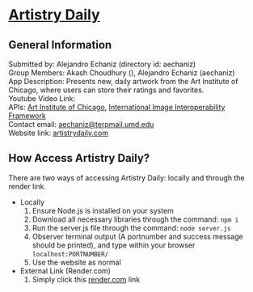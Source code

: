 # [Artistry Daily](https://cmsc335-final-bzma.onrender.com)

## General Information
Submitted by: Alejandro Echaniz (directory id: aechaniz)  
Group Members: Akash Choudhury (), Alejandro Echaniz (aechaniz)  
App Description: Presents new, daily artwork from the Art Institute of Chicago, 
where users can store their ratings and favorites.  
Youtube Video Link:  
APIs: [Art Institute of Chicago](https://api.artic.edu/docs/#collections), [International Image Interoperability Framework](https://iiif.io/api/image/2.0/)  
Contact email: aechaniz@terpmail.umd.edu  
Website link: [artistrydaily.com](https://cmsc335-final-bzma.onrender.com)

## How Access Artistry Daily?
There are two ways of accessing Artistry Daily: locally and through the render
link.  
- Locally
    1. Ensure Node.js is installed on your system
    2. Download all necessary libraries through the command: `npm i`
    3. Run the server.js file through the command: `node server.js`
    4. Observer terminal output (A portnumber and success message should be 
    printed), and type within your browser `localhost:PORTNUMBER/`
    5. Use the website as normal
- External Link (Render.com)
    1. Simply click this  [render.com](https://cmsc335-final-bzma.onrender.com) 
    link
